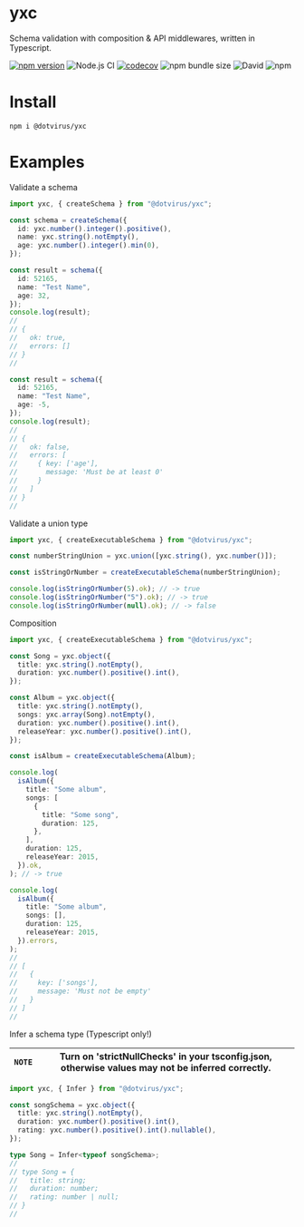 # yxc

Schema validation with composition &amp; API middlewares, written in Typescript.

[![npm version](https://badge.fury.io/js/%40dotvirus%2Fyxc.svg)](https://badge.fury.io/js/%40dotvirus%2Fyxc)
![Node.js CI](https://github.com/dotvirus/yxc/workflows/Node.js%20CI/badge.svg)
[![codecov](https://codecov.io/gh/dotvirus/yxc/branch/dev/graph/badge.svg)](https://codecov.io/gh/dotvirus/yxc)
![npm bundle size](https://img.shields.io/bundlephobia/minzip/@dotvirus/yxc)
![David](https://img.shields.io/david/dotvirus/yxc)
![npm](https://img.shields.io/npm/dw/@dotvirus/yxc)

# Install

```
npm i @dotvirus/yxc
```

# Examples

Validate a schema

```typescript
import yxc, { createSchema } from "@dotvirus/yxc";

const schema = createSchema({
  id: yxc.number().integer().positive(),
  name: yxc.string().notEmpty(),
  age: yxc.number().integer().min(0),
});

const result = schema({
  id: 52165,
  name: "Test Name",
  age: 32,
});
console.log(result);
//
// {
//   ok: true,
//   errors: []
// }
//

const result = schema({
  id: 52165,
  name: "Test Name",
  age: -5,
});
console.log(result);
//
// {
//   ok: false,
//   errors: [
//     { key: ['age'],
//       message: 'Must be at least 0'
//     }
//   ]
// }
//
```

Validate a union type

```typescript
import yxc, { createExecutableSchema } from "@dotvirus/yxc";

const numberStringUnion = yxc.union([yxc.string(), yxc.number()]);

const isStringOrNumber = createExecutableSchema(numberStringUnion);

console.log(isStringOrNumber(5).ok); // -> true
console.log(isStringOrNumber("5").ok); // -> true
console.log(isStringOrNumber(null).ok); // -> false
```

Composition

```typescript
import yxc, { createExecutableSchema } from "@dotvirus/yxc";

const Song = yxc.object({
  title: yxc.string().notEmpty(),
  duration: yxc.number().positive().int(),
});

const Album = yxc.object({
  title: yxc.string().notEmpty(),
  songs: yxc.array(Song).notEmpty(),
  duration: yxc.number().positive().int(),
  releaseYear: yxc.number().positive().int(),
});

const isAlbum = createExecutableSchema(Album);

console.log(
  isAlbum({
    title: "Some album",
    songs: [
      {
        title: "Some song",
        duration: 125,
      },
    ],
    duration: 125,
    releaseYear: 2015,
  }).ok,
); // -> true

console.log(
  isAlbum({
    title: "Some album",
    songs: [],
    duration: 125,
    releaseYear: 2015,
  }).errors,
);
//
// [
//   {
//     key: ['songs'],
//     message: 'Must not be empty'
//   }
// ]
//
```

Infer a schema type (Typescript only!)

| `NOTE` | Turn on 'strictNullChecks' in your tsconfig.json, otherwise values may not be inferred correctly. |
| ------ | ------------------------------------------------------------------------------------------------- |


```typescript
import yxc, { Infer } from "@dotvirus/yxc";

const songSchema = yxc.object({
  title: yxc.string().notEmpty(),
  duration: yxc.number().positive().int(),
  rating: yxc.number().positive().int().nullable(),
});

type Song = Infer<typeof songSchema>;
//
// type Song = {
//   title: string;
//   duration: number;
//   rating: number | null;
// }
//
```
